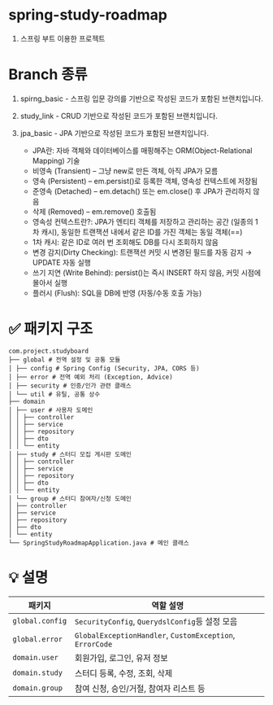 # spring-study-roadmap
1. 스프링 부트 이용한 프로젝트

# Branch 종류
1. spirng_basic - 스프링 입문 강의를 기반으로 작성된 코드가 포함된 브랜치입니다.

2. study_link - CRUD 기반으로 작성된 코드가 포함된 브랜치입니다.

3. jpa_basic - JPA 기반으로 작성된 코드가 포함된 브랜치입니다.
   - JPA란: 자바 객체와 데이터베이스를 매핑해주는 ORM(Object-Relational Mapping) 기술
   - 비영속 (Transient) – 그냥 new로 만든 객체, 아직 JPA가 모름
   - 영속 (Persistent) – em.persist()로 등록한 객체, 영속성 컨텍스트에 저장됨
   - 준영속 (Detached) – em.detach() 또는 em.close() 후 JPA가 관리하지 않음
   - 삭제 (Removed) – em.remove() 호출됨
   - 영속성 컨텍스트란?: JPA가 엔티티 객체를 저장하고 관리하는 공간 (일종의 1차 캐시), 동일한 트랜잭션 내에서 같은 ID를 가진 객체는 동일 객체(==)
   - 1차 캐시: 같은 ID로 여러 번 조회해도 DB를 다시 조회하지 않음
   - 변경 감지(Dirty Checking): 트랜잭션 커밋 시 변경된 필드를 자동 감지 → UPDATE 자동 실행
   - 쓰기 지연 (Write Behind): persist()는 즉시 INSERT 하지 않음, 커밋 시점에 몰아서 실행
   - 플러시 (Flush): SQL을 DB에 반영 (자동/수동 호출 가능)

# ✅ 패키지 구조
````
com.project.studyboard
├── global # 전역 설정 및 공통 모듈
│ ├── config # Spring Config (Security, JPA, CORS 등)
│ ├── error # 전역 예외 처리 (Exception, Advice)
│ ├── security # 인증/인가 관련 클래스
│ └── util # 유틸, 공통 상수
├── domain
│ ├── user # 사용자 도메인
│ │ ├── controller
│ │ ├── service
│ │ ├── repository
│ │ ├── dto
│ │ └── entity
│ ├── study # 스터디 모집 게시판 도메인
│ │ ├── controller
│ │ ├── service
│ │ ├── repository
│ │ ├── dto
│ │ └── entity
│ └── group # 스터디 참여자/신청 도메인
│ ├── controller
│ ├── service
│ ├── repository
│ ├── dto
│ └── entity
└── SpringStudyRoadmapApplication.java # 메인 클래스
````

# 💡 설명
| 패키지             | 역할 설명                                                      |
| --------------- | ---------------------------------------------------------- |
| `global.config` | `SecurityConfig`, `QuerydslConfig`등 설정 모음 |
| `global.error`  | `GlobalExceptionHandler`, `CustomException`, `ErrorCode`   |
| `domain.user`   | 회원가입, 로그인, 유저 정보                                           |
| `domain.study`  | 스터디 등록, 수정, 조회, 삭제                                         |
| `domain.group`  | 참여 신청, 승인/거절, 참여자 리스트 등                                    |
